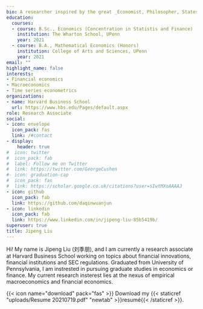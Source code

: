 ```yaml
---
bio: A researcher inspired by the great _Economist, Philosopher, Statesman_ John Maynard Keynes
education:
  courses:
  - course: B.Sc., Economics (Concentration in Statistis and Finance) 
    institution: The Wharton School, UPenn
    year: 2021
  - course: B.A., Mathematical Economics (Honors)
    institution: College of Arts and Sciences, UPenn
    year: 2021
email: ""
highlight_name: false
interests:
- Financial economics
- Macroeconomics
- Time series econometrics
organizations:
- name: Harvard Business School
  url: https://www.hbs.edu/Pages/default.aspx
role: Research Associate 
social:
- icon: envelope
  icon_pack: fas
  link: /#contact
- display:
    header: true
#  icon: twitter
#  icon_pack: fab
#  label: Follow me on Twitter
#  link: https://twitter.com/GeorgeCushen
#- icon: graduation-cap
#  icon_pack: fas
#  link: https://scholar.google.co.uk/citations?user=sIwtMXoAAAAJ
- icon: github
  icon_pack: fab
  link: https://github.com/daqinwuanjun
- icon: linkedin
  icon_pack: fab
  link: https://www.linkedin.com/in/jipeng-liu-85b5419b/
superuser: true
title: Jipeng Liu
---
```


Hi! My name is Jipeng Liu (刘季朋), and I am currently a research associate at Harvard Business School working on topics about financial innovations, financial institutions and SEC regulations. Graduated from University of Pennsylvania, I am instrested in pursuing graduate studies in economics or finance. My current research insterest lies at the nexus of empirical macroeconomics and financial economics. 





{{< icon name="download" pack="fas" >}} Download my {{< staticref "uploads/Resume 20210719.pdf" "newtab" >}}resumé{{< /staticref >}}.

